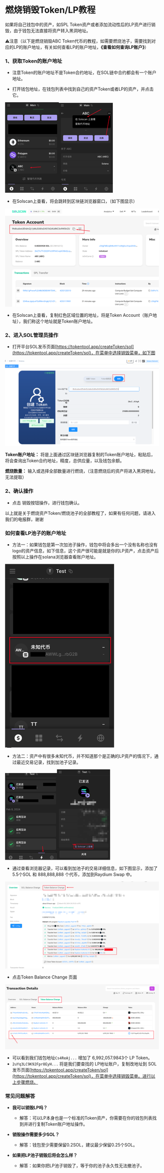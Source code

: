 # 燃烧销毁Token/LP教程



如果将自己钱包中的资产，如SPL Token资产或者添加流动性后的LP资产进行销毁，由于钱包无法直接将资产转入黑洞地址。



⚠️注意（以下是燃烧销毁ABC Token代币的教程，如需要燃烧池子，需要找到对应的LP的账户地址，有关如何查看LP的账户地址，**《查看如何查询LP账户》**）

### 1、获取Token的账户地址


- 注意Token的账户地址不是Token合约地址，在SOL链中合约都会有一个账户地址。

- 打开钱包地址，在钱包列表中找到自己的资产Token或者LP的资产，并点击它。

<img src="../.gitbook/assets/sol/image-20240310004508186.png" alt="image-20240310004508186" style="zoom:50%;" /><img src="../.gitbook/assets/sol/image-20240310004551802.png" alt="image-20240310004551802" style="zoom:50%;" />


- 在Solscan上查看，将会跳转到区块链浏览器窗口，（如下图显示）

![image-20240310004742290](../.gitbook/assets/sol/image-20240310004742290.png)

- 在Solscan上查看，复制红色区域位置的地址，将是Token Account（账户地址），我们称这个地址就是Token账户地址。

### 2、进入SOL管理员操作

- 打开平台SOL发币页面[https://tokentool.app/createToken/sol](https://tokentool.app/createToken/sol)，在菜单中选择销毁菜单，如下图

![image-20240310005104314](../.gitbook/assets/sol/image-20240310005104314.png)

**Token账户地址：** 将是上面通过区块链浏览器复制的Token账户地址，粘贴后，将会查询出Token合约地址，精度，总供应量，以及钱包余额。

**燃烧数量：** 输入或选择全部数量进行燃烧，（注意燃烧后的资产将进入黑洞地址，无法提取）

### 2、确认操作

- 点击 销毁按钮操作，进行钱包确认。



以上就是关于燃烧资产Token/燃烧池子的全部教程了，如果有任何问题，请进入我们的电报群，谢谢

### 如何查看LP池子的账户地址

- 方法一：如果钱包是第一次加池子操作，钱包中将会多出一个没有名称也没有logo的资产信息，如下信息，这个资产很可能是就是你的LP资产，点击资产后按照以上操作在solana浏览器查看账户地址。

![image-20240310120738866](../.gitbook/assets/sol/image-20240310120738866.png)



- 方法二：资产中有很多未知代币，并不知道那个是正确的LP资产的情况下，通过最近交易记录，找到加池子记录。

<img src="../.gitbook/assets/sol/image-20240310121813537.png" alt="image-20240310121813537" style="zoom:50%;" /><img src="../.gitbook/assets/sol/image-20240310121920269.png" alt="image-20240310121920269" style="zoom:50%;" />

- 通过查看浏览器记录，可以看到加池子的交易详细信息，如下图显示，添加了5.5个SOL 和 888,888,888 个代币，添加到Raydium Swap 中。

![image-20240310122157461](../.gitbook/assets/sol/image-20240310122157461.png)



- 点击Token Balance Change 页面

![image-20240310122336649](../.gitbook/assets/sol/image-20240310122336649.png)



- 可以看到我们钱包地址`Cs4ReAj...` 增加了 6,992,057.9843个 LP Token。
- `2uYq3LC9K92Fpr8EyH...` 将是我们要查找的 LP地址账户，复制改地址到 SOL发币页面[https://tokentool.app/createToken/sol](https://tokentool.app/createToken/sol)，在菜单中选择销毁菜单。进行以上步骤燃烧。






### 常见问题解答

- **我可以销毁LP吗？**
  
  - 解答：可以LP本身也是一个标准的Token资产，你需要在你的钱包列表找到并进行复制Token账户地址操作。

    
  
- **销毁操作需要多少SOL？**
  
  - 解答：钱包至少需要保留0.2SOL，建议最少保留0.25个SOL。

    
  
- **如果把LP池子销毁后将会怎么样？**
  
  - 解答：如果你把LP池子销毁了，等于你的池子永久性无法撤池子。
  
    
  
  

